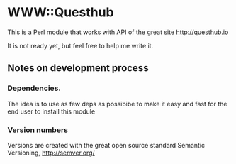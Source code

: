 # WWW::Questhub

This is a Perl module that works with API of the great site http://questhub.io

It is not ready yet, but feel free to help me write it.

## Notes on development process

### Dependencies.

The idea is to use as few deps as possibibe to make it easy and fast for the
end user to install this module

### Version numbers

Versions are created with the great open source standard Semantic Versioning,
http://semver.org/
